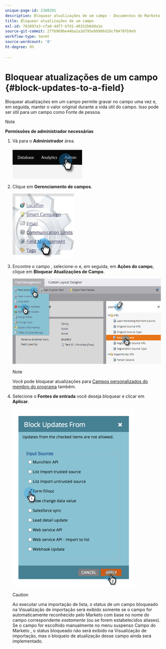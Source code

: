```yaml
---
unique-page-id: 2360291
description: Bloquear atualizações de um campo - Documentos do Marketo - Documentação do produto
title: Bloquear atualizações de um campo
exl-id: 763097a3-cfa0-4df7-bfd1-40332b8dda1e
source-git-commit: 2776969be44ba1a3d795e99986d10cf0470fb9e9
workflow-type: tm+mt
source-wordcount: '0'
ht-degree: 0%

---
```


# Bloquear atualizações de um campo {#block-updates-to-a-field}

Bloquear atualizações em um campo permite gravar no campo uma vez e, em seguida, manter o valor original durante a vida útil do campo. Isso pode ser útil para um campo como Fonte de pessoa.

>[!NOTE]
>
>**Permissões de administrador necessárias**

1. Vá para o **Administrador** área.

   ![](assets/block-updates-to-a-field-1.png)

1. Clique em **Gerenciamento de campos**.

   ![](assets/block-updates-to-a-field-2.png)

1. Encontre o campo , selecione-o e, em seguida, em **Ações do campo**, clique em **Bloquear Atualizações de Campo**.

   ![](assets/block-updates-to-a-field-3.png)

   >[!NOTE]
   >
   >Você pode bloquear atualizações para [Campos personalizados do membro do programa](/help/marketo/product-docs/core-marketo-concepts/programs/working-with-programs/program-member-custom-fields.md) também.

1. Selecione o **Fontes de entrada** você deseja bloquear e clicar em **Aplicar**.

   ![](assets/block-updates-to-a-field-4.png)

   >[!CAUTION]
   >
   >Ao executar uma importação de lista, o status de um campo bloqueado na Visualização de importação será exibido somente se o campo for automaticamente reconhecido pelo Marketo com base no nome do campo correspondente _exatamente_ (ou se forem estabelecidos aliases). Se o campo for escolhido manualmente no menu suspenso Campo do Marketo , o status bloqueado não será exibido na Visualização de importação, mas o bloqueio de atualização desse campo ainda será implementado.
